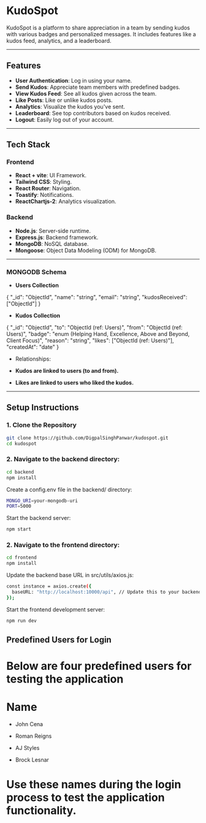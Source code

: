 # **KudoSpot**

KudoSpot is a platform to share appreciation in a team by sending kudos with various badges and personalized messages. It includes features like a kudos feed, analytics, and a leaderboard.

---

## **Features**

- **User Authentication**: Log in using your name.
- **Send Kudos**: Appreciate team members with predefined badges.
- **View Kudos Feed**: See all kudos given across the team.
- **Like Posts**: Like or unlike kudos posts.
- **Analytics**: Visualize the kudos you've sent.
- **Leaderboard**: See top contributors based on kudos received.
- **Logout**: Easily log out of your account.

---

## **Tech Stack**

### Frontend

- **React + vite**: UI Framework.
- **Tailwind CSS**: Styling.
- **React Router**: Navigation.
- **Toastify**: Notifications.
- **ReactChartjs-2**: Analytics visualization.

### Backend

- **Node.js**: Server-side runtime.
- **Express.js**: Backend framework.
- **MongoDB**: NoSQL database.
- **Mongoose**: Object Data Modeling (ODM) for MongoDB.

---

### **MONGODB Schema**

- **Users Collection**

{
"\_id": "ObjectId",
"name": "string",
"email": "string",
"kudosReceived": ["ObjectId"]
}

- **Kudos Collection**

{
"\_id": "ObjectId",
"to": "ObjectId (ref: Users)",
"from": "ObjectId (ref: Users)",
"badge": "enum (Helping Hand, Excellence, Above and Beyond, Client Focus)",
"reason": "string",
"likes": ["ObjectId (ref: Users)"],
"createdAt": "date"
}

- Relationships:

- **Kudos are linked to users (to and from).**

- **Likes are linked to users who liked the kudos.**

---

## **Setup Instructions**

### **1. Clone the Repository**

```bash
git clone https://github.com/DigpalSinghPanwar/kudospot.git
cd kudospot
```

### **2. Navigate to the backend directory:**

```bash
cd backend
npm install
```

Create a config.env file in the backend/ directory:

```bash
MONGO_URI=your-mongodb-uri
PORT=5000
```

Start the backend server:

```bash
npm start
```

### **2. Navigate to the frontend directory:**

```bash
cd frontend
npm install
```

Update the backend base URL in src/utils/axios.js:

```bash
const instance = axios.create({
  baseURL: "http://localhost:10000/api", // Update this to your backend URL
});
```

Start the frontend development server:

```bash
npm run dev
```

## **Predefined Users for Login**

# **Below are four predefined users for testing the application**

# **Name**

- John Cena

- Roman Reigns

- AJ Styles

- Brock Lesnar

# **Use these names during the login process to test the application functionality.**
